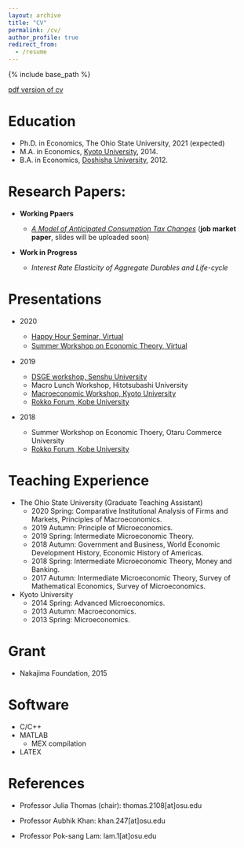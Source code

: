 ```yaml
---
layout: archive
title: "CV"
permalink: /cv/
author_profile: true
redirect_from:
  - /resume
---
```


{% include base_path %}

[pdf version of cv](https://masashihino.github.io/files/Hino_CV.pdf)


Education
======
* Ph.D. in Economics, The Ohio State University, 2021 (expected)
* M.A. in Economics, [Kyoto University](https://www.econ.kyoto-u.ac.jp/en/), 2014.
* B.A. in Economics, [Doshisha University](https://www.econ.doshisha.ac.jp/en/), 2012.


Research Papers:
======
* **Working Ppaers**

  * *[A Model of Anticipated Consumption Tax Changes](https://masashihino.github.io/files/Hino_CT_Irr_paper_2020September.pdf)* (**job market paper**, slides will be uploaded soon)
* **Work in Progress**
  * *Interest Rate Elasticity of Aggregate Durables and Life-cycle*
  
Presentations
======
* 2020
  * [Happy Hour Seminar, Virtual](https://sites.google.com/view/happyhourseminar/home) 
  <!--- * Hitotsubashi Univ, Virtual-->
  * [Summer Workshop on Economic Theory, Virtual](https://sites.google.com/view/swetotaruhokudai/swet2020/%E8%B2%A1%E6%94%BF)　
  
* 2019
  * [DSGE workshop, Senshu University](https://www.kengonutahara.com/dsge-workshop)
  * Macro Lunch Workshop, Hitotsubashi University
  * [Macroeconomic Workshop, Kyoto University](https://sites.google.com/site/kyotomacroecon/)
  * [Rokko Forum, Kobe University](http://www.econ.kobe-u.ac.jp/activity/seminar/rokko/rf2019.html)
* 2018
  * Summer Workshop on Economic Thoery, Otaru Commerce University
  * [Rokko Forum, Kobe University](http://www.econ.kobe-u.ac.jp/activity/seminar/rokko/rf2018.html)
  
Teaching Experience
======
* The Ohio State University (Graduate Teaching Assistant)
  * 2020 Spring: Comparative Institutional Analysis of Firms and Markets, Principles of Macroeconomics. 
  * 2019 Autumn: Principle of Microeconomics. 
  * 2019 Spring: Intermediate Microeconomic Theory. 
  * 2018 Autumn: Government and Business, World Economic Development History, Economic History of Americas. 
  * 2018 Spring: Intermediate Microeconomic Theory, Money and Banking. 
  * 2017 Autumn: Intermediate Microeconomic Theory, Survey of Mathematical Economics, Survey of Microeconomics. 
* Kyoto University 
  * 2014 Spring: Advanced Microeconomics. 
  * 2013 Autumn: Macroeconomics. 
  * 2013 Spring: Microeconomics. 
    
Grant
======
* Nakajima Foundation, 2015

Software
======
* C/C++
* MATLAB
  * MEX compilation
* LATEX

References
======
* Professor Julia Thomas (chair): thomas.2108[at]osu.edu
  
* Professor Aubhik Khan:  khan.247[at]osu.edu

* Professor Pok-sang Lam: lam.1[at]osu.edu
